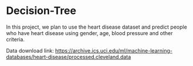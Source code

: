 # Decision-Tree


In this project, we plan to use the heart disease dataset and predict people who have heart disease using gender, age, blood pressure and other criteria.

Data download link:
https://archive.ics.uci.edu/ml/machine-learning-databases/heart-disease/processed.cleveland.data
